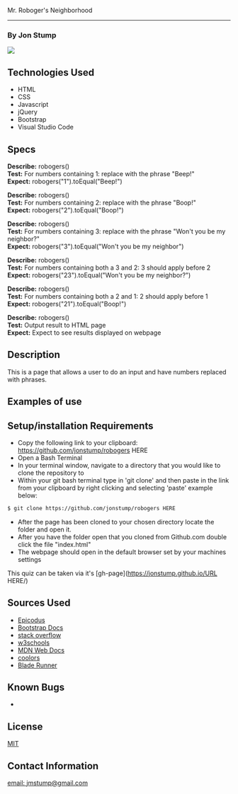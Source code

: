Mr. Roboger's Neighborhood
<hr>

### By Jon Stump
<img align="center" src="https://avatars2.githubusercontent.com/u/59323850?s=460&u=372c7d529b7379408ae54491ab3449b6e2f4d94d&v=4">

## Technologies Used
* HTML
* CSS
* Javascript
* jQuery
* Bootstrap
* Visual Studio Code

## Specs
**Describe:** robogers()
<br/>
**Test:** For numbers containing 1: replace with the phrase "Beep!"
<br/>
**Expect:**  robogers("1").toEqual("Beep!")

**Describe:** robogers()
<br/>
**Test:** For numbers containing 2: replace with the phrase "Boop!"
<br/>
**Expect:** robogers("2").toEqual("Boop!")

**Describe:** robogers()
<br/>
**Test:** For numbers containing 3: replace with the phrase "Won't you be my neighbor?"
<br/>
**Expect:** robogers("3").toEqual("Won't you be my neighbor")

**Describe:** robogers()
<br/>
**Test:** For numbers containing both a 3 and 2: 3 should apply before 2
<br/>
**Expect:** robogers("23").toEqual("Won't you be my neighbor?")

**Describe:** robogers()
<br/>
**Test:** For numbers containing both a 2 and 1: 2 should apply before 1
<br/>
**Expect:** robogers("21").toEqual("Boop!")

**Describe:** robogers()
<br/>
**Test:**  Output result to HTML page
<br/>
**Expect:** Expect to see results displayed on webpage


## Description

This is a page that allows a user to do an input and have numbers replaced with phrases.

## Examples of use



## Setup/installation Requirements

* Copy the following link to your clipboard: https://github.com/jonstump/robogers HERE
* Open a Bash Terminal
* In your terminal window, navigate to a directory that you would like to clone the repository to
* Within your git bash terminal type in 'git clone' and then paste in the link from your clipboard by right clicking and selecting 'paste' example below:
```bash
$ git clone https://github.com/jonstump/robogers HERE
```
* After the page has been cloned to your chosen directory locate the folder and open it.
* After you have the folder open that you cloned from Github.com double click the file "index.html"
* The webpage should open in the default browser set by your machines settings

This quiz can be taken via it's [gh-page](https://jonstump.github.io/URL HERE/)

## Sources Used
* [Epicodus](https://www.epicodus.com/)
* [Bootstrap Docs](https://getbootstrap.com/)
* [stack overflow](https://stackoverflow.com/)
* [w3schools](https://www.w3schools.com/)
* [MDN Web Docs](https://developer.mozilla.org/en-US/)
* [coolors](https://coolors.co/)
* [Blade Runner](https://www.imdb.com/title/tt0083658/)

## Known Bugs
* 

## License
[MIT](https://mit-license.org/)

## Contact Information
[email: jmstump@gmail.com](mailto:jmstump@gmail.com)
